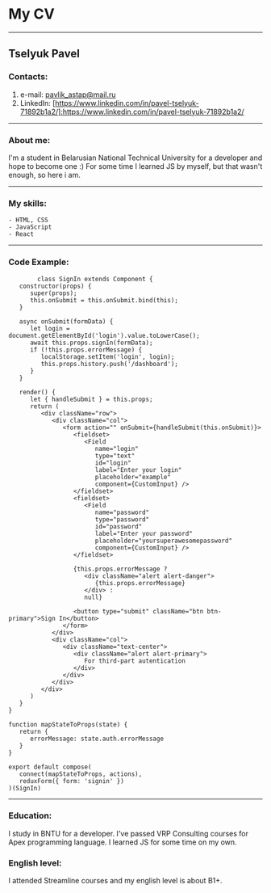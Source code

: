 # My CV
***
## Tselyuk Pavel
### Contacts: 
  1. e-mail: pavlik_astap@mail.ru
  2. LinkedIn: [https://www.linkedin.com/in/pavel-tselyuk-71892b1a2/]:https://www.linkedin.com/in/pavel-tselyuk-71892b1a2/
***
### About me:
  I'm a student in Belarusian National Technical University for a developer and hope to become one :) For some time I learned JS by myself, but that wasn't enough, so here i am.
  ***
  ### My skills:
    - HTML, CSS
    - JavaScript
    - React
***
### Code Example:
``` 
        class SignIn extends Component {
   constructor(props) {
      super(props);
      this.onSubmit = this.onSubmit.bind(this);
   }

   async onSubmit(formData) {
      let login = document.getElementById('login').value.toLowerCase();
      await this.props.signIn(formData);
      if (!this.props.errorMessage) {
         localStorage.setItem('login', login);
         this.props.history.push('/dashboard');
      }
   }

   render() {
      let { handleSubmit } = this.props;
      return (
         <div className="row">
            <div className="col">
               <form action="" onSubmit={handleSubmit(this.onSubmit)}>
                  <fieldset>
                     <Field
                        name="login"
                        type="text"
                        id="login"
                        label="Enter your login"
                        placeholder="example"
                        component={CustomInput} />
                  </fieldset>
                  <fieldset>
                     <Field
                        name="password"
                        type="password"
                        id="password"
                        label="Enter your password"
                        placeholder="yoursuperawesomepassword"
                        component={CustomInput} />
                  </fieldset>

                  {this.props.errorMessage ?
                     <div className="alert alert-danger">
                        {this.props.errorMessage}
                     </div> :
                     null}

                  <button type="submit" className="btn btn-primary">Sign In</button>
               </form>
            </div>
            <div className="col">
               <div className="text-center">
                  <div className="alert alert-primary">
                     For third-part autentication
                  </div>
               </div>
            </div>
         </div>
      )
   }
}

function mapStateToProps(state) {
   return {
      errorMessage: state.auth.errorMessage
   }
}

export default compose(
   connect(mapStateToProps, actions),
   reduxForm({ form: 'signin' })
)(SignIn)
```
  ***
  ### Education:
  I study in BNTU for a developer. I've passed VRP Consulting courses for Apex programming language. I learned JS for some time on my own.
  ### English level:
  I attended Streamline courses and my english level is about B1+.
